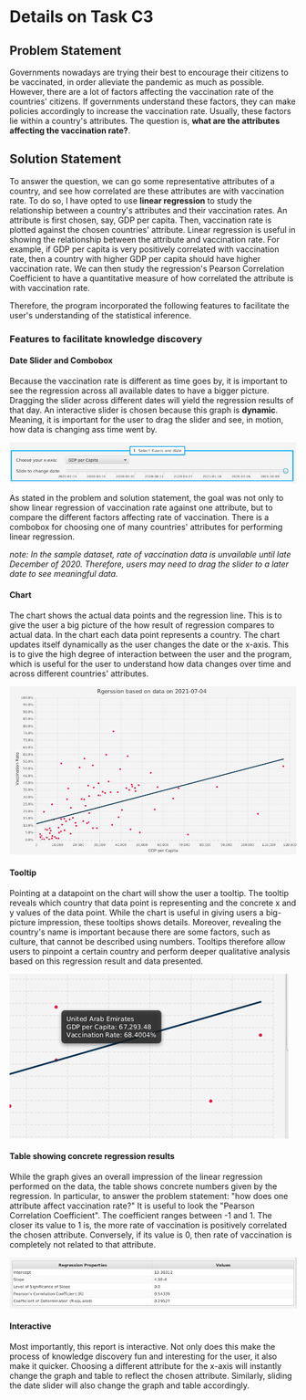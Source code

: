 # Details on Task C3

## Problem Statement

Governments nowadays are trying their best to encourage their citizens to be vaccinated, in order alleviate the pandemic as much as possible. However, there are a lot of factors affecting the vaccination rate of the countries' citizens. If governments understand these factors, they can make policies accordingly to increase the vaccination rate. Usually, these factors lie within a country's attributes. The question is, **what are the attributes affecting the vaccination rate?**.

## Solution Statement

To answer the question, we can go some representative attributes of a country, and see how correlated are these attributes are with vaccination rate. To do so, I have opted to use **linear regression** to study the relationship between a country's attributes and their vaccination rates. An attribute is first chosen, say, GDP per capita. Then, vaccination rate is plotted against the chosen countries' attribute. Linear regression is useful in showing the relationship between the attribute and vaccination rate. For example, if GDP per capita is very positively correlated with vaccination rate, then a country with higher GDP per capita should have higher vaccination rate. We can then study the regression's Pearson Correlation Coefficient to have a quantitative measure of how correlated the attribute is with vaccination rate.

Therefore, the program incorporated the following features to facilitate the user's understanding of the statistical inference.

### Features to facilitate knowledge discovery

#### Date Slider and Combobox

Because the vaccination rate is different as time goes by, it is important to see the regression across all available dates to have a bigger picture. Dragging the slider across different dates will yield the regression results of that day. An interactive slider is chosen because this graph is **dynamic**. Meaning, it is important for the user to drag the slider and see, in motion, how data is changing ass time went by.

![image of date slider](./img/task-c3-slider-and-cbx.png)

As stated in the problem and solution statement, the goal was not only to show linear regression of vaccination rate against one attribute, but to compare the different factors affecting rate of vaccination. There is a combobox for choosing one of many countries' attributes for performing linear regression.

*note: In the sample dataset, rate of vaccination data is unvailable until late December of 2020. Therefore, users may need to drag the slider to a later date to see meaningful data.*


#### Chart

The chart shows the actual data points and the regression line. This is to give the user a big picture of the how result of regression compares to actual data. In the chart each data point represents a country. The chart updates itself dynamically as the user changes the date or the x-axis. This is to give the high degree of interaction between the user and the program, which is useful for the user to understand how data changes over time and across different countries' attributes.

![image of chart](./img/task-c3-chart.png)

#### Tooltip

Pointing at a datapoint on the chart will show the user a tooltip. The tooltip reveals which country that data point is representing and the concrete x and y values of the data point. While the chart is useful in giving users a big-picture impression, these tooltips shows details. Moreover, revealing the country's name is important because there are some factors, such as culture, that cannot be described using numbers. Tooltips therefore allow users to pinpoint a certain country and perform deeper qualitative analysis based on this regression result and data presented. 

![image of tooltip](./img/task-c3-tooltip.png)

#### Table showing concrete regression results

While the graph gives an overall impression of the linear regression performed on the data, the table shows concrete numbers given by the regression. In particular, to answer the problem statement: "how does one attribute affect vaccination rate?" It is useful to look the "Pearson Correlation Coefficient". The coefficient ranges between -1 and 1. The closer its value to 1 is, the more rate of vaccination is positively correlated the chosen attribute. Conversely, if its value is 0, then rate of vaccination is completely not related to that attribute.

![image of table](./img/task-c3-table.png)

#### Interactive 

Most importantly, this report is interactive. Not only does this make the process of knowledge discovery fun and interesting for the user, it also make it quicker. Choosing a different attribute for the x-axis will instantly change the graph and table to reflect the chosen attribute. Similarly, sliding the date slider will also change the graph and table accordingly.


